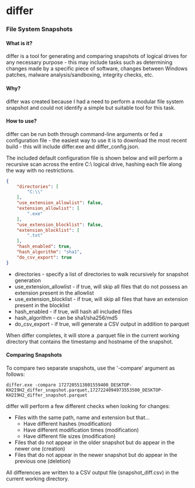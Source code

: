# differ
### File System Snapshots

#### What is it?

differ is a tool for generating and comparing snapshots of logical drives for any necessary purpose - this may include tasks such as determining changes made by a specific piece of software, changes between Windows patches, malware analysis/sandboxing, integrity checks, etc.

#### Why?

differ was created because I had a need to perform a modular file system snapshot and could not identify a simple but suitable tool for this task.

#### How to use?

differ can be run both through command-line arguments or fed a configuration file - the easiest way to use it is to download the most recent build - this will include differ.exe and differ_config.json.

The included default configuration file is shown below and will perform a recursive scan across the entire C:\ logical drive, hashing each file along the way with no restrictions.

```json
{
    "directories": [
        "C:\\"
    ],
    "use_extension_allowlist": false,
    "extension_allowlist": [
        ".exe"
    ],
    "use_extension_blocklist": false,
    "extension_blocklist": [
        ".txt"
    ],
    "hash_enabled": true,
    "hash_algorithm": "sha1",
    "do_csv_export": true
}
```

* directories - specify a list of directories to walk recursively for snapshot generation
* use_extension_allowlist - if true, will skip all files that do not possess an extension present in the allowlist
* use_extension_blocklist - if true, will skip all files that have an extension present in the blocklist
* hash_enabled - if true, will hash all included files
* hash_algorithm - can be sha1/sha256/md5
* do_csv_export - if true, will generate a CSV output in addition to parquet

When differ completes, it will store a .parquet file in the current working directory that contains the timestamp and hostname of the snapshot.

#### Comparing Snapshots
To compare two separate snapshots, use the '-compare' argument as follows:
```
differ.exe -compare 1727205513801559400_DESKTOP-KH2I9H2_differ_snapshot.parquet,1727224094973553500_DESKTOP-KH2I9H2_differ_snapshot.parquet
```
differ will perform a few different checks when looking for changes:
* Files with the same path, name and extension but that...
  * Have different hashes (modification)
  * Have different modification times (modification)
  * Have different file sizes (modification)
* Files that do not appear in the older snapshot but do appear in the newer one (creation)
* Files that do not appear in the newer snapshot but do appear in the previous one (deletion)

All differences are written to a CSV output file (snapshot_diff.csv) in the current working directory.

